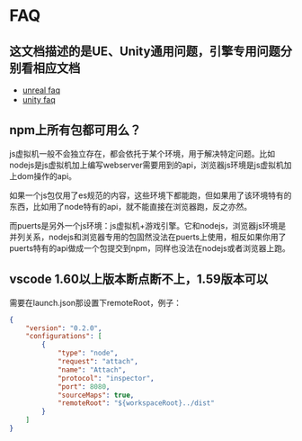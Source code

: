 # FAQ

## 这文档描述的是UE、Unity通用问题，引擎专用问题分别看相应文档

* [unreal faq](unreal/faq.md)
* [unity faq](unity/faq.md)

## npm上所有包都可用么？

js虚拟机一般不会独立存在，都会依托于某个环境，用于解决特定问题。比如nodejs是js虚拟机加上编写webserver需要用到的api，浏览器js环境是js虚拟机加上dom操作的api。

如果一个js包仅用了es规范的内容，这些环境下都能跑，但如果用了该环境特有的东西，比如用了node特有的api，就不能直接在浏览器跑，反之亦然。

而puerts是另外一个js环境：js虚拟机+游戏引擎。它和nodejs，浏览器js环境是并列关系，nodejs和浏览器专用的包固然没法在puerts上使用，相反如果你用了puerts特有的api做成一个包提交到npm，同样也没法在nodejs或者浏览器上跑。

## vscode 1.60以上版本断点断不上，1.59版本可以

需要在launch.json那设置下remoteRoot，例子：

~~~json
{
    "version": "0.2.0",
    "configurations": [
        {
            "type": "node",
            "request": "attach",
            "name": "Attach",
            "protocol": "inspector",
            "port": 8080,
            "sourceMaps": true,
            "remoteRoot": "${workspaceRoot}../dist"
        }
    ]
}
~~~
